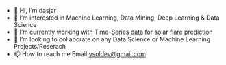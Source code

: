 - 👋 Hi, I’m dasjar
- 👀 I’m interested in Machine Learning, Data Mining, Deep Learning & Data Science
- 🌱 I’m currently working with Time-Series data for solar flare prediction
- 💞️ I’m looking to collaborate on any Data Science or Machine Learning Projects/Reserach
- 📫 How to reach me Email:vsoldev@gmail.com

<!---
dasjar/dasjar is a ✨ special ✨ repository because its `README.md` (this file) appears on your GitHub profile.
You can click the Preview link to take a look at your changes.
--->
